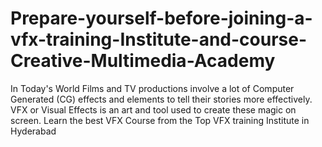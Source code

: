 # Prepare-yourself-before-joining-a-vfx-training-Institute-and-course-Creative-Multimedia-Academy
In Today's World Films and TV productions involve a lot of Computer Generated (CG) effects and elements to tell their stories more effectively. VFX or Visual Effects is an art and tool used to create these magic on screen. Learn the best VFX Course from the Top VFX training Institute in Hyderabad

